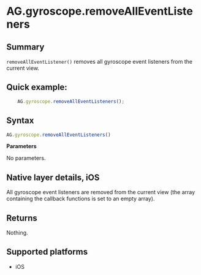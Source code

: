 # AG.gyroscope.removeAllEventListeners

## Summary
`removeAllEventListener()` removes all gyroscope event listeners from the current view.

## Quick example:
```javascript
	AG.gyroscope.removeAllEventListeners();
```

## Syntax
```javascript
AG.gyroscope.removeAllEventListeners()
```

**Parameters**

No parameters.

## Native layer details, iOS

All gyroscope event listeners are removed from the current view (the array containing the callback functions is set to an empty array).

## Returns 

Nothing.

## Supported platforms
* iOS